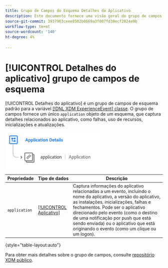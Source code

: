 ```yaml
---
title: Grupo de Campos do Esquema Detalhes do Aplicativo
description: Este documento fornece uma visão geral do grupo de campos Detalhes do aplicativo .
source-git-commit: 3937963ceee8502b0669a3f007fd38ecf2824e9b
workflow-type: tm+mt
source-wordcount: '140'
ht-degree: 4%

---
```


# [!UICONTROL Detalhes do aplicativo] grupo de campos de esquema

[!UICONTROL Detalhes do aplicativo] é um grupo de campos de esquema padrão para a variável [[!DNL XDM ExperienceEvent] classe](../../classes/experienceevent.md). O grupo de campos fornece um único `application` objeto de um esquema, que captura detalhes relacionados ao aplicativo, como falhas, uso de recursos, inicializações e atualizações.

![](../../images/field-groups/application-details.png)

| Propriedade | Tipo de dados | Descrição |
| --- | --- | --- |
| `application` | [[!UICONTROL Aplicativo]](../../data-types/financial-account.md) | Captura informações do aplicativo relacionadas a um evento, incluindo o nome do aplicativo, a versão do aplicativo, as instalações, inicializações, falhas e fechamentos. Pode ser o aplicativo direcionado pelo evento (como o destino de uma notificação por push que está sendo enviada) ou o aplicativo que está originando o evento (como um clique ou um logon). |

{style=&quot;table-layout:auto&quot;}

Para obter mais detalhes sobre o grupo de campos, consulte [repositório XDM público](https://github.com/adobe/xdm/blob/master/docs/reference/fieldgroups/experience-event/experienceevent-application.schema.json).
